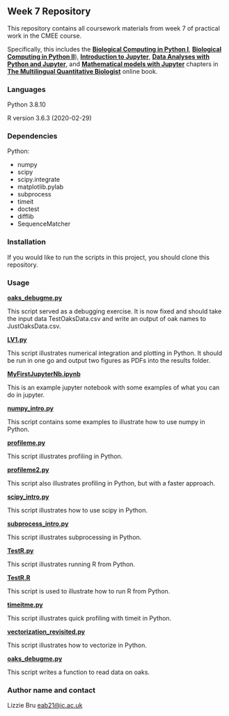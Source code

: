 ## **Week 7 Repository**

This repository contains all coursework materials from week 7 of practical work in the CMEE course.

Specifically, this includes the [**Biological Computing in Python I**](https://mhasoba.github.io/TheMulQuaBio/notebooks/05-Python_I.html), [**Biological Computing in Python II**](https://mhasoba.github.io/TheMulQuaBio/notebooks/06-Python_II.html)), [**Introduction to Jupyter**](https://mhasoba.github.io/TheMulQuaBio/notebooks/Appendix-JupyIntro.html), [**Data Analyses with Python and Jupyter**](https://mhasoba.github.io/TheMulQuaBio/notebooks/Appendix-Data-Python.html), and [**Mathematical models with Jupyter**](https://mhasoba.github.io/TheMulQuaBio/notebooks/Appendix-Data-Python.html) chapters in [**The Multilingual Quantitative Biologist**](https://mhasoba.github.io/TheMulQuaBio/intro.html) online book.


### **Languages**

Python 3.8.10

R version 3.6.3 (2020-02-29)

### **Dependencies** 

Python:
- numpy
- scipy
- scipy.integrate
- matplotlib.pylab
- subprocess
- timeit
- doctest
- difflib
- SequenceMatcher


### **Installation**

If you would like to run the scripts in this project, you should clone this repository. 


### **Usage**

[**oaks_debugme.py**](code/oaks_debugme.py)

This script served as a debugging exercise. It is now fixed and should take the input data TestOaksData.csv and write an output of oak names to JustOaksData.csv.


[**LV1.py**](code/LV1.py)

This script illustrates numerical integration and plotting in Python. It should be run in one go and output two figures as PDFs into the results folder. 


[**MyFirstJupyterNb.ipynb**](code/MyFirstJupyterNb.ipynb)

This is an example jupyter notebook with some examples of what you can do in jupyter.


[**numpy_intro.py**](code/numpy_intro.py)

This script contains some examples to illustrate how to use numpy in Python.


[**profileme.py**](code/profileme.py)

This script illustrates profiling in Python.


[**profileme2.py**](code/profileme2.py)

This script also illustrates profiling in Python, but with a faster approach.


[**scipy_intro.py**](code/scipy_intro.py)

This script illustrates how to use scipy in Python.


[**subprocess_intro.py**](code/subprocess_intro.py)

This script illustrates subprocessing in Python.


[**TestR.py**](code/TestR.py)

This script illustrates running R from Python.


[**TestR.R**](code/TestR.R)

This script is used to illustrate how to run R from Python.


[**timeitme.py**](code/timeitme.py)

This script illustrates quick profiling with timeit in Python.


[**vectorization_revisited.py**](code/vectorization_revisited.py)

This script illustrates how to vectorize in Python.


[**oaks_debugme.py**](code/oaks_debugme.py)

This script writes a function to read data on oaks.


### **Author name and contact**

Lizzie Bru
eab21@ic.ac.uk
